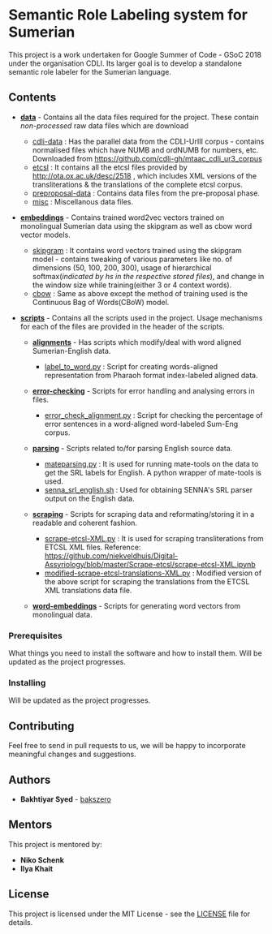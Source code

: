 # Semantic Role Labeling system for Sumerian

This project is a work undertaken for Google Summer of Code - GSoC 2018 under the organisation CDLI.
Its larger goal is to develop a standalone semantic role labeler for the Sumerian language.


## Contents

* **[data](data)** - Contains all the data files required for the project. These contain _non-processed_ raw data files which are download  
	* [cdli-data](data/cdli-data) : Has the parallel data from the CDLI-UrIII corpus - contains normalised files which have NUMB and ordNUMB for numbers, etc. Downloaded from https://github.com/cdli-gh/mtaac_cdli_ur3_corpus
	* [etcsl](data/etcsl) : It contains all the etcsl files provided by http://ota.ox.ac.uk/desc/2518 , which includes XML versions of the transliterations & the translations of the complete etcsl corpus.
	* [preproposal-data](data/preproposal-data) : Contains data files from the pre-proposal phase.
	* [misc](data/misc) : Miscellanous data files.

* **[embeddings](embeddings)** - Contains trained word2vec vectors trained on monolingual Sumerian data using the skipgram as well as cbow word vector models.
	* [skipgram](embeddings/skipgram) : It contains word vectors trained using the skipgram model - contains tweaking of various parameters like no. of dimensions (50, 100, 200, 300), usage of hierarchical softmax(_indicated by _hs_ in the respective stored files_), and change in the window size while training(either 3 or 4 context words). 
	* [cbow](embeddings/cbow) : Same as above except the method of training used is the Continuous Bag of Words(CBoW) model.


* **[scripts](scripts)** - Contains all the scripts used in the project. Usage mechanisms for each of the files are provided in the header of the scripts.
	* **[alignments](scripts/alignments)** - Has scripts which modify/deal with word aligned Sumerian-English data.
		* [label_to_word.py](scripts/alignments/label_to_word.py) : Script for creating words-aligned representation from Pharaoh format index-labeled aligned data. 
	* **[error-checking](scripts/error-checking)** - Scripts for error handling and analysing errors in files.
		* [error_check_alignment.py](scripts/error-checking/error_check_alignment.py) : Script for checking the percentage of error sentences in a word-aligned word-labeled Sum-Eng corpus.
	* **[parsing](scripts/parsing)** - Scripts related to/for parsing English source data.
		* [mateparsing.py](scripts/parsing/mateparsing.py) : It is used for running mate-tools on the data to get the SRL labels for English. A python wrapper of mate-tools is used.
		* [senna_srl_english.sh](scripts/parsing/senna_srl_english.sh) : Used for obtaining SENNA's SRL parser output on the English data.
	* **[scraping](scripts/scraping)** - Scripts for scraping data and reformating/storing it in a readable and coherent fashion.
		* [scrape-etcsl-XML.py](scripts/scraping/scrape-etcsl-XML.py) : It is used for scraping transliterations from ETCSL XML files. Reference: https://github.com/niekveldhuis/Digital-Assyriology/blob/master/Scrape-etcsl/scrape-etcsl-XML.ipynb
		* [modified-scrape-etcsl-translations-XML.py](scripts/scraping/modified-scrape-etcsl-translations-XML.py) : Modified version of the above script for scraping the translations from the ETCSL XML translations data file.

	* **[word-embeddings](scripts/word-embeddings)** - Scripts for generating word vectors from monolingual data.
		
### Prerequisites

What things you need to install the software and how to install them.
Will be updated as the project progresses.


### Installing

Will be updated as the project progresses.


## Contributing

Feel free to send in pull requests to us, we will be happy to incorporate meaningful changes and suggestions.


## Authors

* **Bakhtiyar Syed** - [bakszero](https://github.com/PurpleBooth)

## Mentors

This project is mentored by:

* **Niko Schenk**
* **Ilya Khait**


## License

This project is licensed under the MIT License - see the [LICENSE](LICENSE) file for details.